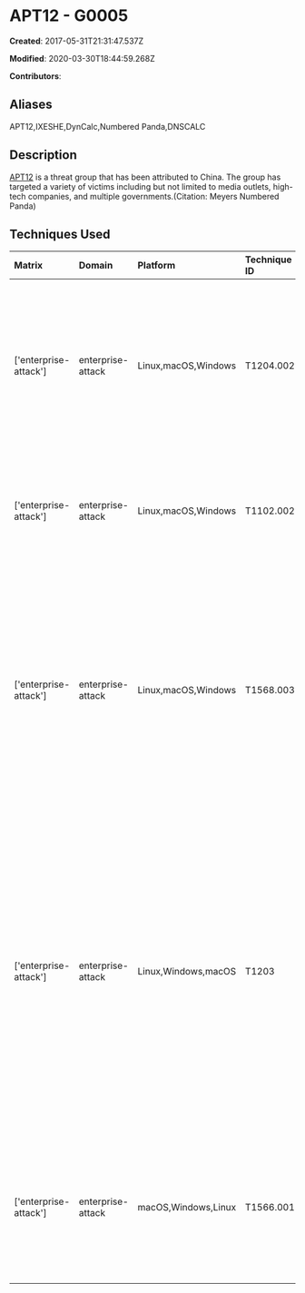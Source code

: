 # APT12 - G0005

**Created**: 2017-05-31T21:31:47.537Z

**Modified**: 2020-03-30T18:44:59.268Z

**Contributors**: 

## Aliases

APT12,IXESHE,DynCalc,Numbered Panda,DNSCALC

## Description

[APT12](https://attack.mitre.org/groups/G0005) is a threat group that has been attributed to China. The group has targeted a variety of victims including but not limited to media outlets, high-tech companies, and multiple governments.(Citation: Meyers Numbered Panda)

## Techniques Used

|Matrix|Domain|Platform|Technique ID|Technique Name|Use|
| :---| :---| :---| :---| :---| :---|
|['enterprise-attack']|enterprise-attack|Linux,macOS,Windows|T1204.002|Malicious File|[APT12](https://attack.mitre.org/groups/G0005) has attempted to get victims to open malicious Microsoft Word and PDF attachment sent via spearphishing.(Citation: Moran 2014)(Citation: Trend Micro IXESHE 2012)|
|['enterprise-attack']|enterprise-attack|Linux,macOS,Windows|T1102.002|Bidirectional Communication|[APT12](https://attack.mitre.org/groups/G0005) has used blogs and WordPress for C2 infrastructure.(Citation: Meyers Numbered Panda)|
|['enterprise-attack']|enterprise-attack|Linux,macOS,Windows|T1568.003|DNS Calculation|[APT12](https://attack.mitre.org/groups/G0005) has used multiple variants of [DNS Calculation](https://attack.mitre.org/techniques/T1568/003) including multiplying the first two octets of an IP address and adding the third octet to that value in order to get a resulting command and control port.(Citation: Meyers Numbered Panda)|
|['enterprise-attack']|enterprise-attack|Linux,Windows,macOS|T1203|Exploitation for Client Execution|[APT12](https://attack.mitre.org/groups/G0005) has exploited multiple vulnerabilities for execution, including Microsoft Office vulnerabilities (CVE-2009-3129, CVE-2012-0158) and vulnerabilities in Adobe Reader and Flash (CVE-2009-4324, CVE-2009-0927, CVE-2011-0609, CVE-2011-0611).(Citation: Moran 2014)(Citation: Trend Micro IXESHE 2012)|
|['enterprise-attack']|enterprise-attack|macOS,Windows,Linux|T1566.001|Spearphishing Attachment|[APT12](https://attack.mitre.org/groups/G0005) has sent emails with malicious Microsoft Office documents and PDFs attached.(Citation: Moran 2014)(Citation: Trend Micro IXESHE 2012)|
